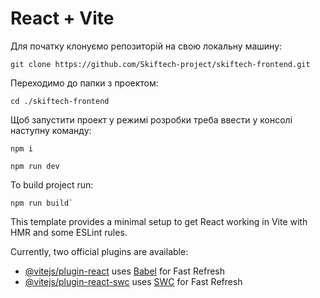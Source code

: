 # React + Vite

Для початку клонуємо репозиторій на свою локальну машину:
```
git clone https://github.com/Skiftech-project/skiftech-frontend.git
```

Переходимо до папки з проектом:
```
cd ./skiftech-frontend
```

Щоб запустити проект у режимі розробки треба ввести у консолі наступну команду:

```
npm i
```
```
npm run dev
```

To build project run:

```
npm run build`
```

This template provides a minimal setup to get React working in Vite with HMR and some ESLint rules.

Currently, two official plugins are available:

- [@vitejs/plugin-react](https://github.com/vitejs/vite-plugin-react/blob/main/packages/plugin-react/README.md) uses [Babel](https://babeljs.io/) for Fast Refresh
- [@vitejs/plugin-react-swc](https://github.com/vitejs/vite-plugin-react-swc) uses [SWC](https://swc.rs/) for Fast Refresh

